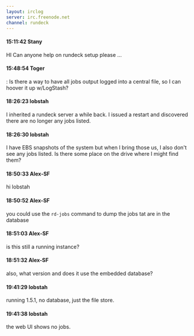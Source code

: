 ```yaml
---
layout: irclog
server: irc.freenode.net
channel: rundeck
---
```


#### 15:11:42 Stany
 HI Can anyone help on rundeck setup please ...
#### 15:48:54 Toger
 : Is there a way to have all jobs output logged into a central file, so I can hoover it up w/LogStash?
#### 18:26:23 lobstah
 I inherited a rundeck server a while back. I issued a restart and discovered there are no longer any jobs listed. 
#### 18:26:30 lobstah
 I have EBS snapshots of the system but when I bring those us, I also don't see any jobs listed. Is there some place on the drive where I might find them?
#### 18:50:33 Alex-SF
 hi lobstah 
#### 18:50:52 Alex-SF
 you could use the `rd-jobs` command to dump the jobs tat are in the database
#### 18:51:03 Alex-SF
 is this still a running instance?
#### 18:51:32 Alex-SF
 also, what version and does it use the embedded database?
#### 19:41:29 lobstah
 running 1.5.1, no database, just the file store.
#### 19:41:38 lobstah
 the web UI shows no jobs.
